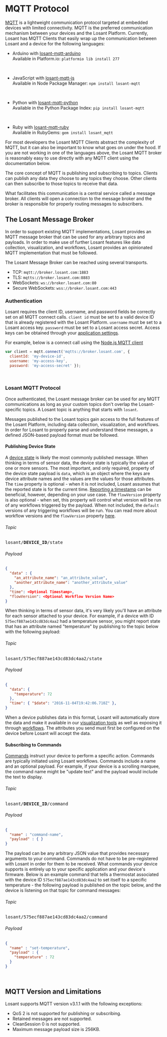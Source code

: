 # MQTT Protocol

<a href="http://mqtt.org" target="\_blank">MQTT</a> is a lightweight communication protocol targeted at embedded devices with limited connectivity. MQTT is the preferred communication mechanism between your devices and the Losant Platform. Currently, Losant has MQTT Clients
that easily wrap up the communication between Losant and a device for the following languages:

*   Arduino with <a href="https://github.com/Losant/losant-mqtt-arduino" target="\_blank">losant-mqtt-arduino</a>  
Available in Platform.io: `platformio lib install 277`  
<br/>

*   JavaScript with <a href="https://github.com/Losant/losant-mqtt-js" target="\_blank">losant-mqtt-js</a>  
Available in Node Package Manager: `npm install losant-mqtt`  
<br/>

*   Python with <a href="https://github.com/Losant/losant-mqtt-python" target="\_blank">losant-mqtt-python</a>  
Available in the Python Package Index: `pip install losant-mqtt`  
<br/>

*   Ruby with <a href="https://github.com/Losant/losant-mqtt-ruby" target="\_blank">losant-mqtt-ruby</a>  
Available in RubyGems: `gem install losant_mqtt`  

For most developers the Losant MQTT Clients abstract the complexity of MQTT, but it
can also be important to know what goes on under the hood.  If you are not working
in one of the languages above, the Losant MQTT broker is reasonably easy to use directly
with any MQTT client using the documentation below.

The core concept of MQTT is publishing and subscribing to topics. Clients can publish any data they choose to any topics they choose. Other clients can then subscribe to those topics to receive that data.

What facilitates this communication is a central service called a message broker. All clients will open a connection to the message broker and the broker is responsible for properly routing messages to subscribers.

## The Losant Message Broker

In order to support existing MQTT implementations, Losant provides an MQTT message broker that can be used for any arbitrary topics and payloads. In order to make use of further Losant features like data collection, visualization, and workflows, Losant provides an opinionated MQTT implementation that must be followed.

The Losant Message Broker can be reached using several transports.

*   TCP: `mqtt://broker.losant.com:1883`
*   TLS: `mqtts://broker.losant.com:8883`
*   WebSockets: `ws://broker.losant.com:80`
*   Secure WebSockets: `wss://broker.losant.com:443`

### Authentication

Losant requires the client ID, username, and password fields be correctly set on all MQTT connect calls. `client id` must be set to a valid device ID that is already registered with the Losant Platform. `username` must be set to a Losant access key. `password` must be set to a Losant access secret. Access keys can be obtained through your [application settings](/applications/access-keys/).

For example, below is a connect call using the <a href="https://github.com/mqttjs/MQTT.js" target="\_blank">Node.js MQTT client</a>

```javascript
var client = mqtt.connect('mqtts://broker.losant.com', {
  clientId: 'my-device-id',
  username: 'my-access-key',
  password: 'my-access-secret' });
```

<br/>

### Losant MQTT Protocol

Once authenticated, the Losant message broker can be used for any MQTT communications as long as your custom topics don't overlap the Losant-specific topics. A Losant topic is anything that starts with `losant`.

Messages published to the Losant topics gain access to the full features of the Losant Platform, including data collection, visualization, and workflows. In order for Losant to properly parse and understand these messages, a defined JSON-based payload format must be followed.

#### Publishing Device State

A [device state](/devices/state/) is likely the most commonly published message. When thinking in terms of sensor data, the device state is typically the value of one or more sensors. The most important, and only required, property of the device state payload is `data`, which is an object where the keys are device attribute names and the values are the values for those attributes. The `time` property is optional - when it is not included, Losant assumes that the reported state is for the current time. [Reporting a timestamp](/devices/state/#including-timestamps) can be beneficial, however, depending on your use case. The `flowVersion` property is also optional - when set, this property will control what version will be run of any workflows triggered by the payload. When not included, the `default` versions of any triggering workflows will be run. You can read more about workflow versions and the `flowVersion` property [here](/workflows/versioning/#triggering-specific-versions).

###### Topic

<pre>losant/<span class="hljs-string"><b>DEVICE_ID</b></span>/state</pre>

###### Payload

```json
{
  "data" : {
    "an_attribute_name": "an_attribute_value",
    "another_attribute_name": "another_attribute_value"
  },
  "time": <Optional Timestamp>,
  "flowVersion": <Optional Workflow Version Name>
}
```

When thinking in terms of sensor data, it's very likely you'll have an attribute for each sensor attached to your device. For example, if a device with ID `575ecf887ae143cd83dc4aa2` had a temperature sensor, you might report state that has an attribute named "temperature" by publishing to the topic below with the following payload:

###### Topic

<pre>losant/575ecf887ae143cd83dc4aa2/state</pre>

###### Payload

```json
{
  "data": {
    "temperature": 72
  },
  "time": { "$date": "2016-11-04T19:42:06.710Z" },
}
```

When a device publishes data in this format, Losant will automatically store the data and make it available in our [visualization tools](/dashboards/overview/) as well as exposing it through [workflows](/workflows/overview/). The attributes you send must first be configured on the device before Losant will accept the data.

#### Subscribing to Commands

[Commands](/devices/commands/) instruct your device to perform a specific action. Commands are typically initiated using Losant workflows. Commands include a name and an optional payload. For example, if your device is a scrolling marquee, the command name might be "update text" and the payload would include the text to display.

###### Topic

<pre>losant/<span class="hljs-string"><b>DEVICE_ID</b></span>/command</pre>

###### Payload

```json
{
  "name" : "command-name",
  "payload" : { }
}
```

The payload can be any arbitrary JSON value that provides necessary arguments to your command. Commands do not have to be pre-registered with Losant in order for them to be received. What commands your device supports is entirely up to your specific application and your device's firmware. Below is an example command that tells a thermostat associated with the device ID `575ecf887ae143cd83dc4aa2` to set itself to a specific temperature - the following payload is published on the topic below, and the device is listening on that topic for command messages:

###### Topic

<pre>losant/575ecf887ae143cd83dc4aa2/command</pre>

###### Payload

```json
{
  "name" : "set-temperature",
  "payload" : {
    "temperature" : 72
  }
}
```
<br/>

## MQTT Version and Limitations

Losant supports MQTT version v3.1.1 with the following exceptions:

*   QoS 2 is not supported for publishing or subscribing.
*   Retained messages are not supported.
*   CleanSession 0 is not supported.
*   Maximum message payload size is 256KB.
